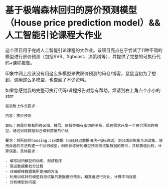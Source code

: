 # 基于极端森林回归的房价预测模型（House price prediction model）&amp;&amp;人工智能引论课程大作业

这个项目用于完成人工智能引论课程的大作业。该项目亮点在于尝试了11种不同的模型进行房价预测（包括SVR、Xgboost、决策树等），并提供了完整的可执行代码+课程报告。

印象中网上应该没有用这么多模型来做房价预测的码仓/博客，鼠鼠当初为了想到、调用这么多模型，也查阅了不少资料。

如果您感觉我的完整可执行代码/课程报告对您有帮助，烦请到右上角点个小小的$star$






~~~
最后附上作业要求：

内容：房价预测

目标：房屋价格和所在区域、楼层、房龄等都有密切的关系，现在需求开发一个房价预测的模型，通过训练数据拟合得到房屋的价格

要求：将所给的housing.csv数据（已经经过数据清洗+指标筛选）划分成训练集与测试集，使用自选的方法构建一个回归模型，利用训练好的模型预测测试集数据的房价，并和真值比较，计算误差。具体要求：

- 编写回归模型的训练、测试程序
- 简述数据集划分过程
- 详细解释数据集所使用的方法
- 利用训练好的模型将测试集的数据进行预测，和真值进行对比，计算平均误差
- 分析模型的问题
